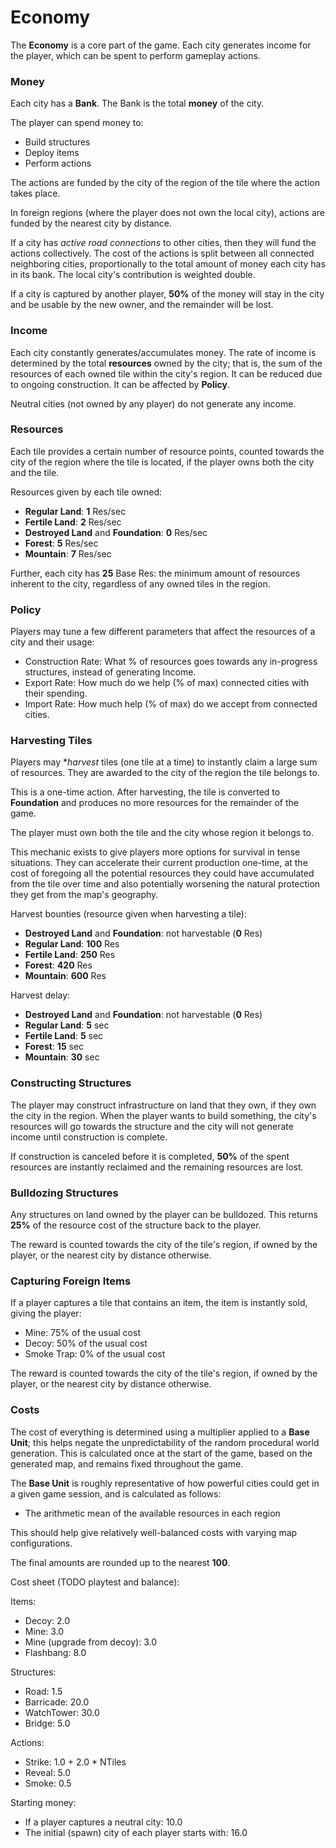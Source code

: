 # Economy

The **Economy** is a core part of the game. Each city generates income for
the player, which can be spent to perform gameplay actions.

### Money

Each city has a **Bank**. The Bank is the total **money** of the city.

The player can spend money to:
 - Build structures
 - Deploy items
 - Perform actions

The actions are funded by the city of the region of the tile where the action
takes place.

In foreign regions (where the player does not own the local city), actions
are funded by the nearest city by distance.

If a city has *active road connections* to other cities, then they will fund the
actions collectively. The cost of the actions is split between all connected
neighboring cities, proportionally to the total amount of money each city has in
its bank. The local city's contribution is weighted double.

If a city is captured by another player, **50%** of the money will stay in the
city and be usable by the new owner, and the remainder will be lost.

### Income

Each city constantly generates/accumulates money. The rate of income is determined
by the total **resources** owned by the city; that is, the sum of the resources
of each owned tile within the city's region. It can be reduced due to ongoing
construction. It can be affected by **Policy**.

Neutral cities (not owned by any player) do not generate any income.

### Resources

Each tile provides a certain number of resource points, counted towards the
city of the region where the tile is located, if the player owns both the
city and the tile.

Resources given by each tile owned:
 - **Regular Land**: **1** Res/sec
 - **Fertile Land**: **2** Res/sec
 - **Destroyed Land** and **Foundation**: **0** Res/sec
 - **Forest**: **5** Res/sec
 - **Mountain**: **7** Res/sec

Further, each city has **25** Base Res: the minimum amount of resources inherent
to the city, regardless of any owned tiles in the region.

### Policy

Players may tune a few different parameters that affect the resources of a city
and their usage:

 - Construction Rate: What % of resources goes towards any in-progress structures,
   instead of generating Income.
 - Export Rate: How much do we help (% of max) connected cities with their spending.
 - Import Rate: How much help (% of max) do we accept from connected cities.

### Harvesting Tiles

Players may **harvest* tiles (one tile at a time) to instantly claim a large sum
of resources. They are awarded to the city of the region the tile belongs to.

This is a one-time action. After harvesting, the tile is converted to
**Foundation** and produces no more resources for the remainder of the game.

The player must own both the tile and the city whose region it belongs to.

This mechanic exists to give players more options for survival in tense
situations. They can accelerate their current production one-time, at the cost
of foregoing all the potential resources they could have accumulated from the
tile over time and also potentially worsening the natural protection they get
from the map's geography.

Harvest bounties (resource given when harvesting a tile):
 - **Destroyed Land** and **Foundation**: not harvestable (**0** Res)
 - **Regular Land**: **100** Res
 - **Fertile Land**: **250** Res
 - **Forest**: **420** Res
 - **Mountain**: **600** Res

Harvest delay:
 - **Destroyed Land** and **Foundation**: not harvestable (**0** Res)
 - **Regular Land**: **5** sec
 - **Fertile Land**: **5** sec
 - **Forest**: **15** sec
 - **Mountain**: **30** sec

### Constructing Structures

The player may construct infrastructure on land that they own, if they own the
city in the region. When the player wants to build something, the city's
resources will go towards the structure and the city will not generate income
until construction is complete.

If construction is canceled before it is completed, **50%** of the spent
resources are instantly reclaimed and the remaining resources are lost.

### Bulldozing Structures

Any structures on land owned by the player can be bulldozed. This returns
**25%** of the resource cost of the structure back to the player.

The reward is counted towards the city of the tile's region, if owned by the
player, or the nearest city by distance otherwise.

### Capturing Foreign Items

If a player captures a tile that contains an item, the item is instantly sold,
giving the player:
 - Mine: 75% of the usual cost
 - Decoy: 50% of the usual cost
 - Smoke Trap: 0% of the usual cost

The reward is counted towards the city of the tile's region, if owned by the
player, or the nearest city by distance otherwise.

### Costs

The cost of everything is determined using a multiplier applied to a **Base
Unit**; this helps negate the unpredictability of the random procedural world
generation. This is calculated once at the start of the game, based on the
generated map, and remains fixed throughout the game.

The **Base Unit** is roughly representative of how powerful cities could
get in a given game session, and is calculated as follows:
 - The arithmetic mean of the available resources in each region

This should help give relatively well-balanced costs with varying map configurations.

The final amounts are rounded up to the nearest **100**.

Cost sheet (TODO playtest and balance):

Items:
 - Decoy: 2.0
 - Mine: 3.0
 - Mine (upgrade from decoy): 3.0
 - Flashbang: 8.0

Structures:
 - Road: 1.5
 - Barricade: 20.0
 - WatchTower: 30.0
 - Bridge: 5.0

Actions:
 - Strike: 1.0 + 2.0 * NTiles
 - Reveal: 5.0
 - Smoke: 0.5

Starting money:
 - If a player captures a neutral city: 10.0
 - The initial (spawn) city of each player starts with: 16.0
